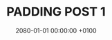 ---
layout: post
title: "PADDING POST 1"
date: 2080-01-01 00:00:00 +0100
tags: padding
permalink: /padding/1
published: true
---